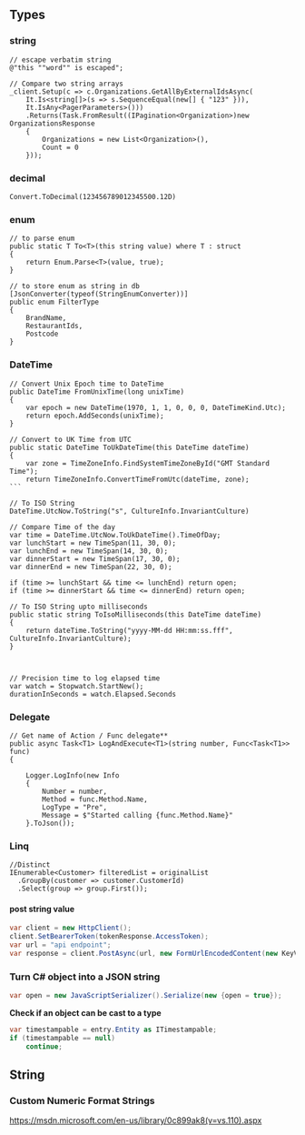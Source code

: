 ## Types

### string

    // escape verbatim string
    @"this ""word"" is escaped";

    // Compare two string arrays
    _client.Setup(c => c.Organizations.GetAllByExternalIdsAsync(
        It.Is<string[]>(s => s.SequenceEqual(new[] { "123" })), 
        It.IsAny<PagerParameters>()))
        .Returns(Task.FromResult((IPagination<Organization>)new OrganizationsResponse
        {
            Organizations = new List<Organization>(),
            Count = 0
        }));
    
### decimal
    
    Convert.ToDecimal(123456789012345500.12D)
    
### enum

    // to parse enum
    public static T To<T>(this string value) where T : struct
    {
        return Enum.Parse<T>(value, true);
    }
    
    // to store enum as string in db
    [JsonConverter(typeof(StringEnumConverter))]
    public enum FilterType
    {
        BrandName,
        RestaurantIds,
        Postcode
    }


### DateTime

    // Convert Unix Epoch time to DateTime
    public DateTime FromUnixTime(long unixTime)
    {
        var epoch = new DateTime(1970, 1, 1, 0, 0, 0, DateTimeKind.Utc);
        return epoch.AddSeconds(unixTime);
    }

    // Convert to UK Time from UTC
    public static DateTime ToUkDateTime(this DateTime dateTime)
    {
        var zone = TimeZoneInfo.FindSystemTimeZoneById("GMT Standard Time");
        return TimeZoneInfo.ConvertTimeFromUtc(dateTime, zone);
    ```

    // To ISO String
    DateTime.UtcNow.ToString("s", CultureInfo.InvariantCulture)

    // Compare Time of the day
    var time = DateTime.UtcNow.ToUkDateTime().TimeOfDay;
    var lunchStart = new TimeSpan(11, 30, 0);
    var lunchEnd = new TimeSpan(14, 30, 0);
    var dinnerStart = new TimeSpan(17, 30, 0);
    var dinnerEnd = new TimeSpan(22, 30, 0);

    if (time >= lunchStart && time <= lunchEnd) return open;
    if (time >= dinnerStart && time <= dinnerEnd) return open;
    
    // To ISO String upto milliseconds
    public static string ToIsoMilliseconds(this DateTime dateTime)
    {
        return dateTime.ToString("yyyy-MM-dd HH:mm:ss.fff", CultureInfo.InvariantCulture);
    }



    // Precision time to log elapsed time
    var watch = Stopwatch.StartNew();
    durationInSeconds = watch.Elapsed.Seconds

### Delegate


    // Get name of Action / Func delegate**
    public async Task<T1> LogAndExecute<T1>(string number, Func<Task<T1>> func)
    {

        Logger.LogInfo(new Info
        {
            Number = number,
            Method = func.Method.Name,
            LogType = "Pre",
            Message = $"Started calling {func.Method.Name}"
        }.ToJson());

### Linq

    //Distinct
    IEnumerable<Customer> filteredList = originalList
      .GroupBy(customer => customer.CustomerId)
      .Select(group => group.First());

#### post string value

```csharp
var client = new HttpClient();
client.SetBearerToken(tokenResponse.AccessToken);
var url = "api endpoint";
var response = client.PostAsync(url, new FormUrlEncodedContent(new KeyValuePair<string, string>[0])).Result;
```


### Turn C# object into a JSON string

```csharp
var open = new JavaScriptSerializer().Serialize(new {open = true});
```


**Check if an object can be cast to a type**

```csharp
var timestampable = entry.Entity as ITimestampable;
if (timestampable == null)
    continue;

```

## String

### Custom Numeric Format Strings

https://msdn.microsoft.com/en-us/library/0c899ak8(v=vs.110).aspx
